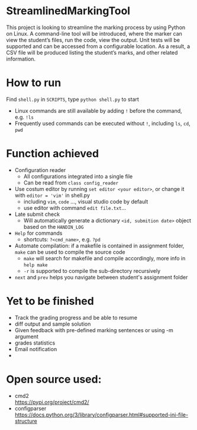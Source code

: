 # StreamlinedMarkingTool
This project is looking to streamline the marking process by using Python on Linux. A command-line tool will be introduced, where the marker can view the student’s files, run the code, view the output. Unit tests will be supported and can be accessed from a configurable location. As a result, a CSV file will be produced listing the student’s marks, and other related information.

# How to run
Find `shell.py` in `SCRIPTS`, type `python shell.py` to start
- Linux commands are still available by adding `!` before the command, e.g. `!ls`
- Frequently used commands can be executed without `!`, including `ls`, `cd`, `pwd`

# Function achieved
- Configuration reader
    - All configurations integrated into a single file
    - Can be read from `class config_reader`
- Use costum editor by running `set editor <your editor>`, or change it with `editor = 'vim'` in shell.py
    - including `vim`, `code` ..., visual studio code by default
    - use editor with command `edit file.txt`...
- Late submit check
    - Will automatically generate a dictionary `<id, submition date>` object based on the `HANDIN_LOG`
- `Help` for commands
    - shortcuts: `?<cmd_name>`, e.g. `?pd`
- Automate compilation: if a makefile is contained in assignment folder, `make` can be used to compile the source code
    - `make` will search for makefile and compile accordingly, more info in `help make`
    - `-r` is supported to compile the sub-directory recursively
- `next` and `prev` helps you navigate between student's assignment folder

# Yet to be finished
- Track the grading progress and be able to resume
- diff output and sample solution
- Given feedback with pre-defined marking sentences or using -m argument
- grades statistics
- Email notification
- 

# Open source used:  
- cmd2    
https://pypi.org/project/cmd2/  
- configparser   
https://docs.python.org/3/library/configparser.html#supported-ini-file-structure

